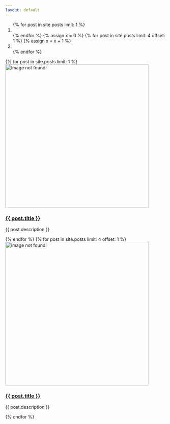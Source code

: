 ```yaml
---
layout: default
---
```


<style>
.carousel .left {
    background-color: blue;
}
</style>

<div id="carousel" class="carousel slide bs-docs-carousel-example">
    <ol class="carousel-indicators">
        {% for post in site.posts limit: 1 %}
            <li data-target="#carousel" data-slide-to="0" class="active"></li>
        {% endfor %}
        {% assign x = 0 %}
        {% for post in site.posts limit: 4 offset: 1 %}
            {% assign x = x + 1 %}
            <li data-target="#carousel" data-slide-to="{{ x }}"></li>
        {% endfor %}
    </ol>
    <div class="carousel-inner">
        {% for post in site.posts limit: 1 %}
            <div class="item active">
                <a href="{{ post.url }}"><img style="margin: 0 auto;height:450px;" src="{{ post.img }}" alt="Image not found!"></a>
                <div class="carousel-caption">
                    <h3><a href="{{ post.url }}">{{ post.title }}</a></h3>
                    <p>{{ post.description }}</p>
                </div>
            </div>
        {% endfor %}
        {% for post in site.posts limit: 4 offset: 1 %}
            <div class="item">
                <a href="{{ post.url }}"><img style="margin: 0 auto;height:450px;" src="{{ post.img }}" alt="Image not found!"></a>
                <div class="carousel-caption">
                    <h3><a href="{{ post.url }}">{{ post.title }}</a></h3>
                    <p>{{ post.description }}</p>
                </div>
            </div>
        {% endfor %}
    </div>
    <a class="carousel-control" href="#carousel" data-slide="prev">
        <span class="glyphicon glyphicon-chevron-left"></span>
    </a>
    <a class="carousel-control" href="#carousel" data-slide="next" style="right: 0;left: auto;">
        <span class="glyphicon glyphicon-chevron-right"></span>
    </a>
</div>

